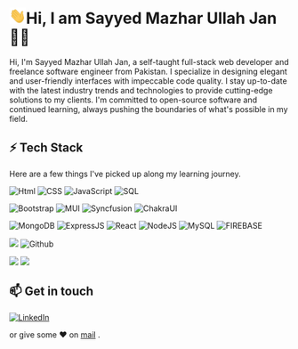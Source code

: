 
# <img src="https://raw.githubusercontent.com/ABSphreak/ABSphreak/master/gifs/Hi.gif" width="30px">Hi, I am Sayyed Mazhar Ullah Jan 👨‍💻

Hi, I'm Sayyed Mazhar Ullah Jan, a self-taught full-stack web developer and freelance software engineer from Pakistan. I specialize in designing elegant and user-friendly interfaces with impeccable code quality. I stay up-to-date with the latest industry trends and technologies to provide cutting-edge solutions to my clients. I'm committed to open-source software and continued learning, always pushing the boundaries of what's possible in my field.

## ⚡ Tech Stack

Here are a few things I've picked up along my learning journey.


 ![Html](https://img.shields.io/badge/HTML5-E34F26?style=for-the-badge&logo=html5&logoColor=white) ![CSS](https://img.shields.io/badge/CSS-239120?&style=for-the-badge&logo=css3&logoColor=white) ![JavaScript](https://img.shields.io/badge/JavaScript-F7DF1E?style=for-the-badge&logo=javascript&logoColor=black) ![SQL](https://img.shields.io/badge/-SQL-000?style=for-the-badge&logo=MySQL&logoColor=4479A1) 
 
 ![Bootstrap](https://img.shields.io/badge/Bootstrap-563d7c?style=for-the-badge&logo=bootstrap&logoColor=white) ![MUI](https://img.shields.io/badge/MUI-239120?&style=for-the-badge&logo=css3&logoColor=white) ![Syncfusion](https://img.shields.io/badge/Syncfusion-F7DF1E?style=for-the-badge&logo=javascript&logoColor=black) ![ChakraUI](https://img.shields.io/badge/ChakraUI-000?style=for-the-badge&logo=MySQL&logoColor=4479A1) 
  
 ![MongoDB](https://img.shields.io/badge/MongoDB-4EA94B?style=for-the-badge&logo=mongodb&logoColor=white) ![ExpressJS](https://img.shields.io/badge/Express.js-404D59?style=for-the-badge) ![React](https://img.shields.io/badge/React-5CD0EE?style=for-the-badge&logo=react&logoColor=white) ![NodeJS](https://img.shields.io/badge/Node.js-43853D?style=for-the-badge&logo=node.js&logoColor=white) ![MySQL](https://img.shields.io/badge/MySQL-00000F?style=for-the-badge&logo=mysql&logoColor=white) ![FIREBASE](https://img.shields.io/badge/Firebase-ED8B00?style=for-the-badge&logo=firebase&logoColor=white)

 ![](https://img.shields.io/badge/git%20-%23F05033.svg?&style=for-the-badge&logo=git&logoColor=white)  ![Github](https://img.shields.io/badge/github%20-%23121011.svg?&style=for-the-badge&logo=github&logoColor=white)
 
 
 ![](https://img.shields.io/badge/-Raspberry%20Pi-C51A4A?style=for-the-badge&logo=Raspberry-Pi) ![](https://img.shields.io/badge/-Arduino-00979D?style=for-the-badge&logo=Arduino&logoColor=white)

## 📫 Get in touch
[![LinkedIn](https://img.shields.io/badge/LinkedIn-0077B5?style=for-the-badge&logo=linkedin&logoColor=white)](https://www.linkedin.com/in/mazhar-jan-755a35196/)


 or give some ♥ on [mail](mailto:mazharj4565@gmail.com) .




 
